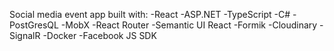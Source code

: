 Social media event app built with:
-React
-ASP.NET
-TypeScript
-C#
-PostGresQL
-MobX
-React Router
-Semantic UI React
-Formik
-Cloudinary
-SignalR
-Docker
-Facebook JS SDK
